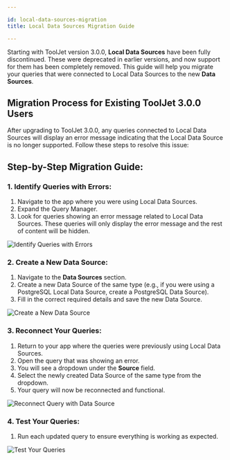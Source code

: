 ```yaml
---

id: local-data-sources-migration  
title: Local Data Sources Migration Guide

---
```


Starting with ToolJet version 3.0.0, **Local Data Sources** have been fully discontinued. These were deprecated in earlier versions, and now support for them has been completely removed. This guide will help you migrate your queries that were connected to Local Data Sources to the new **Data Sources**.

## Migration Process for Existing ToolJet 3.0.0 Users

After upgrading to ToolJet 3.0.0, any queries connected to Local Data Sources will display an error message indicating that the Local Data Source is no longer supported. Follow these steps to resolve this issue:

## Step-by-Step Migration Guide:

### 1. Identify Queries with Errors:
   1. Navigate to the app where you were using Local Data Sources.
   2. Expand the Query Manager.
   3. Look for queries showing an error message related to Local Data Sources. These queries will only display the error message and the rest of content will be hidden.

<div style={{textAlign: 'center'}}>
<img className="screenshot-full img-full" src="/img/datasource-reference/v3-migration/query-error.png" alt="Identify Queries with Errors"/>
</div>

### 2. Create a New Data Source:
   1. Navigate to the **Data Sources** section.
   2. Create a new Data Source of the same type (e.g., if you were using a PostgreSQL Local Data Source, create a PostgreSQL Data Source).
   3. Fill in the correct required details and save the new Data Source.

<div style={{textAlign: 'center'}}>
<img className="screenshot-full img-full" src="/img/datasource-reference/v3-migration/create-new-data-source.png" alt="Create a New Data Source"/>
</div>

### 3. Reconnect Your Queries:
   1. Return to your app where the queries were previously using Local Data Sources.
   2. Open the query that was showing an error.
   3. You will see a dropdown under the **Source** field.
   4. Select the newly created Data Source of the same type from the dropdown.
   5. Your query will now be reconnected and functional.

<div style={{textAlign: 'center'}}>
<img className="screenshot-full img-full" src="/img/datasource-reference/v3-migration/query-reconnection.png" alt="Reconnect Query with Data Source"/>
</div>

### 4. Test Your Queries:
   1. Run each updated query to ensure everything is working as expected.

<div style={{textAlign: 'center'}}>
<img className="screenshot-full img-full" src="/img/datasource-reference/v3-migration/test-queries.png" alt="Test Your Queries"/>
</div>